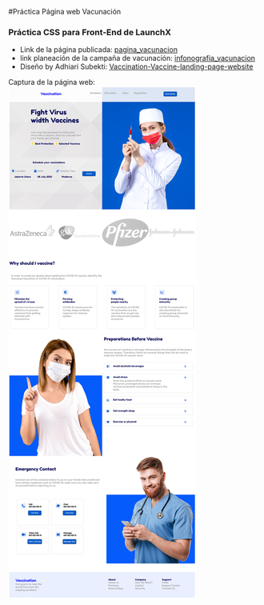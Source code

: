 #Práctica Página web Vacunación

### Práctica CSS para Front-End de LaunchX
* Link de la página publicada: [pagina_vacunacion](https://urivan07.github.io/landing_page-vaccination/)
* link planeación de la campaña de vacunación: [infonografia_vacunacion](https://github.com/Urivan07/landing_page-vaccination/blob/main/assents/img/infonografia_vacunacion.png)
* Diseño by Adhiari Subekti: [Vaccination-Vaccine-landing-page-website](https://dribbble.com/shots/16001939-Vaccination-Vaccine-landing-page-website)

Captura de la página web:
![Captura de la pagina](https://github.com/Urivan07/landing_page-vaccination/blob/main/assents/img/page.png)
